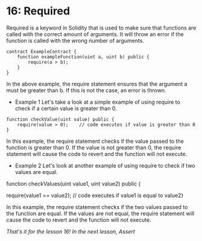 # 16: Required

Required is a keyword in Solidity that is used to make sure that functions are called with the correct amount of arguments. It will throw an error if the function is called with the wrong number of arguments.

```solidity
contract ExampleContract {    
    function exampleFunction(uint a, uint b) public {        
        require(a > b);    
    }
}
```

In the above example, the require statement ensures that the argument a must be greater than b. If this is not the case, an error is thrown.

* Example 1 Let's take a look at a simple example of using require to check if a certain value is greater than 0.

```solidity
function checkValue(uint value) public {    
    require(value > 0);    // code executes if value is greater than 0
}
```

In this example, the require statement checks if the value passed to the function is greater than 0. If the value is not greater than 0, the require statement will cause the code to revert and the function will not execute.

* Example 2 Let's look at another example of using require to check if two values are equal.

function checkValues(uint value1, uint value2) public {&#x20;

require(value1 == value2); // code executes if value1 is equal to value2}

&#x20;In this example, the require statement checks if the two values passed to the function are equal. If the values are not equal, the require statement will cause the code to revert and the function will not execute.

_That's it for the lesson 16! In the next lesson, Assert_
